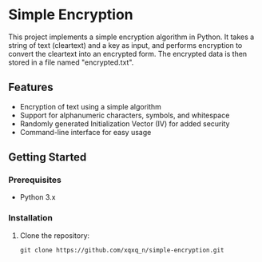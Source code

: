# Simple Encryption

This project implements a simple encryption algorithm in Python. It takes a string of text (cleartext) and a key as input, and performs encryption to convert the cleartext into an encrypted form. The encrypted data is then stored in a file named "encrypted.txt".

## Features

- Encryption of text using a simple algorithm
- Support for alphanumeric characters, symbols, and whitespace
- Randomly generated Initialization Vector (IV) for added security
- Command-line interface for easy usage

## Getting Started

### Prerequisites

- Python 3.x

### Installation

1. Clone the repository:
   ```shell
   git clone https://github.com/xqxq_n/simple-encryption.git
